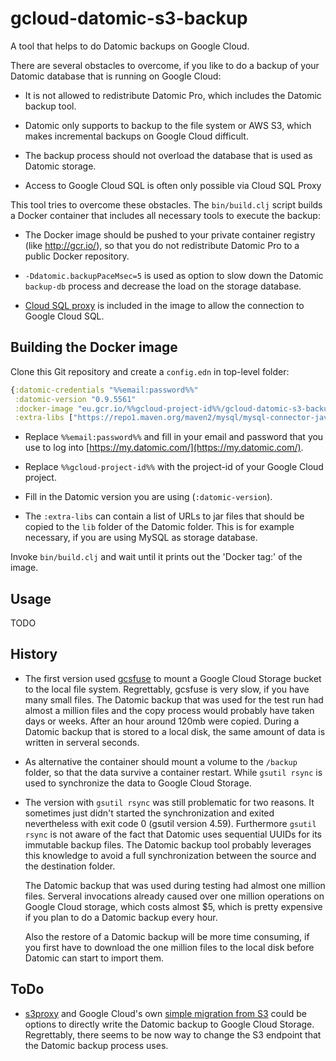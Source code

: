 # gcloud-datomic-s3-backup

A tool that helps to do Datomic backups on Google Cloud.

There are several obstacles to overcome, if you like to do a backup of
your Datomic database that is running on Google Cloud:

- It is not allowed to redistribute Datomic Pro, which includes the
  Datomic backup tool.

- Datomic only supports to backup to the file system or AWS S3, which
  makes incremental backups on Google Cloud difficult.

- The backup process should not overload the database that is used as
  Datomic storage.

- Access to Google Cloud SQL is often only possible via Cloud SQL
  Proxy

This tool tries to overcome these obstacles. The `bin/build.clj`
script builds a Docker container that includes all necessary tools to
execute the backup:

- The Docker image should be pushed to your private container
  registry (like http://gcr.io/), so that you do not redistribute
  Datomic Pro to a public Docker repository.

- `-Ddatomic.backupPaceMsec=5` is used as option to slow down the
  Datomic `backup-db` process and decrease the load on the storage
  database.

- [Cloud SQL proxy](https://cloud.google.com/sql/docs/mysql/sql-proxy)
  is included in the image to allow the connection to Google Cloud SQL.

## Building the Docker image

Clone this Git repository and create a `config.edn` in top-level folder:

```clojure
{:datomic-credentials "%%email:password%%"
 :datomic-version "0.9.5561"
 :docker-image "eu.gcr.io/%%gcloud-project-id%%/gcloud-datomic-s3-backup:0.9.5561"
 :extra-libs ["https://repo1.maven.org/maven2/mysql/mysql-connector-java/5.1.39/mysql-connector-java-5.1.39.jar"]}
```

- Replace `%%email:password%%` and fill in your email and password
  that you use to log into
  [https://my.datomic.com/](https://my.datomic.com/).

- Replace `%%gcloud-project-id%%` with the project-id of your Google
  Cloud project.

- Fill in the Datomic version you are using (`:datomic-version`).

- The `:extra-libs` can contain a list of URLs to jar files that
  should be copied to the `lib` folder of the Datomic folder. This is
  for example necessary, if you are using MySQL as storage database.


Invoke `bin/build.clj` and wait until it prints out the 'Docker tag:'
of the image.


## Usage

TODO

## History

- The first version used
  [gcsfuse](https://github.com/GoogleCloudPlatform/gcsfuse/) to mount
  a Google Cloud Storage bucket to the local file system. Regrettably,
  gcsfuse is very slow, if you have many small files. The Datomic
  backup that was used for the test run had almost a million files and
  the copy process would probably have taken days or weeks. After an
  hour around 120mb were copied. During a Datomic backup that is
  stored to a local disk, the same amount of data is written in
  serveral seconds.

- As alternative the container should mount a volume to the `/backup`
  folder, so that the data survive a container restart. While `gsutil
  rsync` is used to synchronize the data to Google Cloud Storage.

- The version with `gsutil rsync` was still problematic for two
  reasons. It sometimes just didn't started the synchronization and
  exited nevertheless with exit code 0 (gsutil version
  4.59). Furthermore `gsutil rsync` is not aware of the fact that
  Datomic uses sequential UUIDs for its immutable backup files. The
  Datomic backup tool probably leverages this knowledge to avoid a
  full synchronization between the source and the destination
  folder.

  The Datomic backup that was used during testing had almost one
  million files. Serveral invocations already caused over one million
  operations on Google Cloud storage, which costs almost $5, which is
  pretty expensive if you plan to do a Datomic backup every hour.

  Also the restore of a Datomic backup will be more time consuming, if
  you first have to download the one million files to the local disk
  before Datomic can start to import them.

## ToDo

- [s3proxy](https://github.com/gaul/s3proxy) and Google Cloud's own
  [simple migration from
  S3](https://cloud.google.com/storage/docs/migrating#migration-simple)
  could be options to directly write the Datomic backup to Google
  Cloud Storage. Regrettably, there seems to be now way to change the
  S3 endpoint that the Datomic backup process uses.
